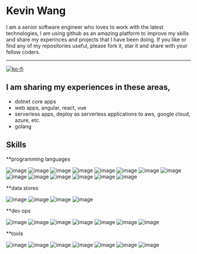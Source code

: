 Kevin Wang
============

I am a senior software engineer who loves to work with the latest technologies, I am using github as an amazing platform to improve my skills and share my experinces and projects that I have been doing. If you like or find any of my repositories useful, please fork it, star it and share with your fellow coders.


-------------------     ----------------------------
 [![ko-fi](https://www.ko-fi.com/img/githubbutton_sm.svg)](https://ko-fi.com/Z8Z61I9HB)

I am sharing my experiences in these areas,
---------
* dotnet core apps
* web apps, angular, react, vue
* serverless apps, deploy as serverless applications to aws, google cloud, azure, etc.
* golang

Skills
----------

**programming languages

![image](https://img.icons8.com/color/48/000000/c-sharp-logo.png)
![image](https://img.icons8.com/color/48/000000/angularjs.png)
![image](https://img.icons8.com/officel/50/000000/react.png)
![image](https://img.icons8.com/color/48/000000/vue-js.png)
![image](https://img.icons8.com/color/48/000000/golang.png)
![image](https://img.icons8.com/color/48/000000/html-5.png)
![image](https://img.icons8.com/color/48/000000/css3.png)
![image](https://img.icons8.com/color/48/000000/javascript.png)
![image](https://img.icons8.com/color/48/000000/typescript.png)
![image](https://img.icons8.com/color/48/000000/bootstrap.png)
![image](https://img.icons8.com/color/48/000000/android-os.png)
![image](https://img.icons8.com/color/48/000000/redis.png)
![image](https://img.icons8.com/color/48/000000/elasticsearch.png)
![image](https://img.icons8.com/color/48/000000/java-coffee-cup-logo.png)


**data stores

![image](https://img.icons8.com/color/48/000000/microsoft-sql-server.png)
![image](https://img.icons8.com/color/48/000000/mongodb.png)
![image](https://img.icons8.com/ios/50/000000/mysql-logo.png)
![image](https://cdn2.iconfinder.com/data/icons/amazon-aws-stencils/100/Database_copy_DynamoDB-48.png)

**dev ops

![image](https://img.icons8.com/color/48/000000/docker.png)
![image](https://img.icons8.com/fluent/48/000000/github.png)
![image](https://img.icons8.com/color/48/000000/gitlab.png)
![image](https://img.icons8.com/color/48/000000/kubernetes.png)
![image](https://img.icons8.com/color/48/000000/amazon-web-services.png)
![image](https://img.icons8.com/color/48/000000/azure-1.png)
![image](https://img.icons8.com/color/48/000000/google-cloud-platform.png)

**tools

![image](https://img.icons8.com/color/48/000000/visual-studio.png)
![image](https://img.icons8.com/fluent/48/000000/visual-studio-code-2019.png)
![image](https://img.icons8.com/color/48/000000/git.png)
![image](https://img.icons8.com/fluent/48/000000/chrome.png)
![image](https://img.icons8.com/color/48/000000/slack.png)
![image](https://img.icons8.com/color/48/000000/stackoverflow.png)
![image](https://img.icons8.com/color/48/000000/npm.png)




